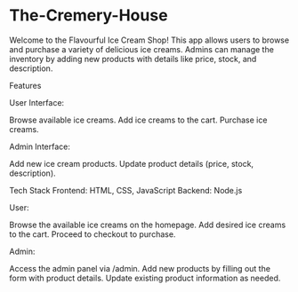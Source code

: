 # The-Cremery-House
Welcome to the Flavourful Ice Cream Shop! This app allows users to browse and purchase a variety of delicious ice creams. Admins can manage the inventory by adding new products with details like price, stock, and description.

Features

User Interface:

Browse available ice creams.
Add ice creams to the cart.
Purchase ice creams.

Admin Interface:

Add new ice cream products.
Update product details (price, stock, description).

Tech Stack
Frontend: HTML, CSS, JavaScript
Backend: Node.js

User:

Browse the available ice creams on the homepage.
Add desired ice creams to the cart.
Proceed to checkout to purchase.

Admin:

Access the admin panel via /admin.
Add new products by filling out the form with product details.
Update existing product information as needed.
